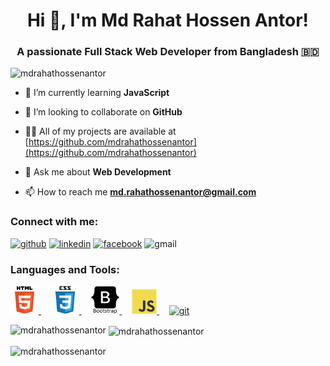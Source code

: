 <!-- 
- 👋 Hi, I’m @mdrahathossenantor
- 👀 I’m interested in web design & development
- 🌱 I’m currently learning JavaScript
- 💞️ I’m looking to collaborate on ...
- 📫 How to reach me ...
-->

<!---
mdrahathossenantor/mdrahathossenantor is a ✨ special ✨ repository because its `README.md` (this file) appears on your GitHub profile.
You can click the Preview link to take a look at your changes.
--->



<h1 align="center">Hi 👋, I'm Md Rahat Hossen Antor!</h1>
<h3 align="center">A passionate Full Stack Web Developer from Bangladesh 🇧🇩</h3>

<p align="left"> <img src="https://komarev.com/ghpvc/?username=mdrahathossenantor&label=Profile%20views&color=0e75b6&style=flat" alt="mdrahathossenantor" /> </p>

- 🌱 I’m currently learning **JavaScript**

- 👯 I’m looking to collaborate on **GitHub**

- 👨‍💻 All of my projects are available at [https://github.com/mdrahathossenantor](https://github.com/mdrahathossenantor)

- 💬 Ask me about **Web Development**

- 📫 How to reach me **<a href="mailto:md.rahathossenantor@gmail.com">md.rahathossenantor@gmail.com</a>**


<h3 align="left">Connect with me:</h3>

[<img src='https://cdn.jsdelivr.net/npm/simple-icons@3.0.1/icons/github.svg' alt='github' height='40'>](https://github.com/mdrahathossenantor)  [<img src='https://cdn.jsdelivr.net/npm/simple-icons@3.0.1/icons/linkedin.svg' alt='linkedin' height='40'>](https://www.linkedin.com/in/md-rahat-hossen-antor-534403254)  [<img src='https://cdn.jsdelivr.net/npm/simple-icons@3.0.1/icons/facebook.svg' alt='facebook' height='40'>](https://www.facebook.com/profile.php?id=100086382246424)  <img src='https://cdn.jsdelivr.net/npm/simple-icons@3.0.1/icons/gmail.svg' alt='gmail' height='40' href='mailto:md.rahathossenantor@gmail.com'>


<h3 align="left">Languages and Tools:</h3>
<p align="left">
<a href="https://www.w3.org/html/" target="_blank" rel="noreferrer"> <img src="https://raw.githubusercontent.com/devicons/devicon/master/icons/html5/html5-original-wordmark.svg" alt="html-5" width="45" height="45"/> </a> &nbsp &nbsp
<a href="https://www.w3schools.com/css/" target="_blank" rel="noreferrer"> <img src="https://raw.githubusercontent.com/devicons/devicon/master/icons/css3/css3-original-wordmark.svg" alt="css-3" width="45" height="45"/> </a> &nbsp &nbsp
<a href="https://getbootstrap.com" target="_blank" rel="noreferrer"> <img src="https://raw.githubusercontent.com/devicons/devicon/master/icons/bootstrap/bootstrap-plain-wordmark.svg" alt="bootstrap" width="45" height="45"/> </a> &nbsp &nbsp <a href="https://developer.mozilla.org/en-US/docs/Web/JavaScript" target="_blank" rel="noreferrer"> <img src="https://raw.githubusercontent.com/devicons/devicon/master/icons/javascript/javascript-original.svg" alt="javascript" width="40" height="40"/> </a> &nbsp &nbsp
<a href="https://git-scm.com/" target="_blank" rel="noreferrer"> <img src="https://www.vectorlogo.zone/logos/git-scm/git-scm-icon.svg" alt="git" width="45" height="45"/> </a>
</p>
<span><img align="left" src="https://github-readme-stats.vercel.app/api/top-langs?username=mdrahathossenantor&show_icons=true&locale=en&layout=compact" alt="mdrahathossenantor" /></span>

<!-- [![Top Langs](https://github-readme-stats.vercel.app/api/top-langs/?username=mdrahathossenantor)](https://github.com/anuraghazra/github-readme-stats) -->

<span>&nbsp;<img align="center" src="https://github-readme-stats.vercel.app/api?username=mdrahathossenantor&show_icons=true&locale=en" alt="mdrahathossenantor" /></span>

<span><img align="center" src="https://github-readme-streak-stats.herokuapp.com/?user=mdrahathossenantor&" alt="mdrahathossenantor" /></span>
